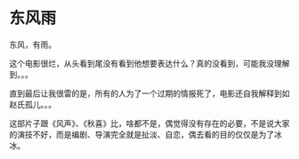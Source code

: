 # 东风雨

东风，有雨。

这个电影很烂，从头看到尾没有看到他想要表达什么？真的没看到，可能我没理解到。。。

直到最后让我很雷的是，所有的人为了一个过期的情报死了，电影还自我解释到如赵氏孤儿。。。

这部片子跟《风声》、《秋喜》比，啥都不是，偶觉得没有存在的必要，不是说大家的演技不好，而是编剧、导演完全就是扯淡、自恋，偶去看的目的仅仅是为了冰冰。

